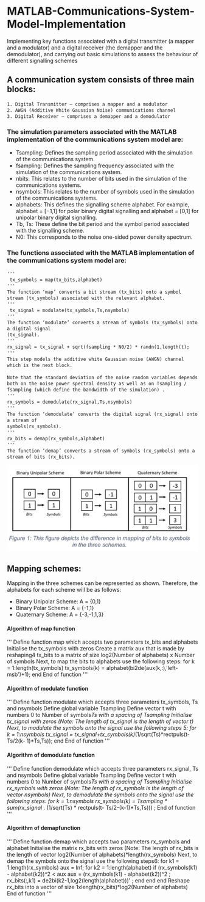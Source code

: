 # MATLAB-Communications-System-Model-Implementation
 Implementing key functions associated with a digital transmitter (a mapper and a modulator) and a digital receiver (the demapper and the demodulator), and carrying out basic simulations to assess the behaviour of different signalling schemes

## A communication system consists of three main blocks:
    1. Digital Transmitter – comprises a mapper and a modulator
    2. AWGN (Additive White Gaussian Noise) communications channel
    3. Digital Receiver – comprises a demapper and a demodulator

### The simulation parameters associated with the MATLAB implementation of the communications system model are:

* Tsampling: Defines the sampling period associated with the simulation of the communications system.
* fsampling: Defines the sampling frequency associated with the simulation of the communications system.
* nbits: This relates to the number of bits used in the simulation of the communications systems.
* nsymbols: This relates to the number of symbols used in the simulation of the communications systems.
* alphabets: This defines the signalling scheme alphabet. For example, alphabet = [−1,1] for polar binary digital signalling and alphabet = [0,1] for unipolar binary digital signalling.
* Tb, Ts: These define the bit period and the symbol period associated with the signalling scheme.
* N0: This corresponds to the noise one-sided power density spectrum.

### The functions associated with the MATLAB implementation of the communications system model are:
    '''
     tx_symbols = map(tx_bits,alphabet)
    '''
    The function ‘map’ converts a bit stream (tx_bits) onto a symbol stream (tx_symbols) associated with the relevant alphabet.
    '''
     tx_signal = modulate(tx_symbols,Ts,nsymbols)
    '''
    The function ‘modulate’ converts a stream of symbols (tx_symbols) onto a digital signal
    (tx_signal).
    '''
    rx_signal = tx_signal + sqrt(fsampling * N0/2) * randn(1,length(t);
    '''
    This step models the additive white Gaussian noise (AWGN) channel which is the next block.
    
    Note that the standard deviation of the noise random variables depends both on the noise power spectral density as well as on Tsampling / fsampling (which define the bandwidth of the simulation) .
    '''
    rx_symbols = demodulate(rx_signal,Ts,nsymbols)
    '''
    The function ‘demodulate’ converts the digital signal (rx_signal) onto a stream of
    symbols(rx_symbols).
    '''
    rx_bits = demap(rx_symbols,alphabet)
    '''
    The function ‘demap’ converts a stream of symbols (rx_symbols) onto a stream of bits (rx_bits).

![Bit To Symbol Mapping](/Images/BitToSymbolMapping.png)

## Mapping schemes:
 Mapping in the three schemes can be represented as shown. Therefore, the alphabets for each scheme will be as follows:

* Binary Unipolar Scheme: A = {0,1}
* Binary Polar Scheme: A = {-1,1}
* Quaternary Scheme: A = {-3,-1,1,3}



#### Algorithm of map function
'''
Define function map which accepts two parameters tx_bits and alphabets
Initialise the tx_symbols with zeros
Create a matrix aux that is made by reshaping4 tx_bits to a matrix of size log2(Number of alphabets) x Number of symbols
Next, to map the bits to alphabets use the following steps: for k = 1:length(tx_symbols)
tx_symbols(k) = alphabet(bi2de(aux(k,:),'left-msb')+1); end
End of function
'''
#### Algorithm of modulate function
'''
Define function modulate which accepts three parameters tx_symbols, Ts and nsymbols
Define global variable Tsampling
Define vector t with numbers 0 to Number of symbols*Ts with a spacing of Tsampling
Initialise tx_signal with zeros
(Note: The length of tx_signal is the length of vector t)
Next, to modulate the symbols onto the signal use the following steps 5:
for k = 1:nsymbols
tx_signal = tx_signal+tx_symbols(k)*(1/sqrt(Ts)*rectpuls(t-Ts/2(k- 1)*Ts,Ts));
end
End of function
'''


#### Algorithm of demodulate function
'''
Define function demodulate which accepts three parameters rx_signal, Ts and nsymbols
Define global variable Tsampling
Define vector t with numbers 0 to Number of symbols*Ts with a spacing of Tsampling
Initialise rx_symbols with zeros
(Note: The length of rx_symbols is the length of vector nsymbols)
Next, to demodulate the symbols onto the signal use the following steps: 
for k = 1:nsymbols
rx_symbols(k) = Tsampling * sum(rx_signal .* (1/sqrt(Ts) * rectpuls(t- Ts/2-(k-1)*Ts,Ts))) ;
End of function
'''

#### Algorithm of demapfunction
'''
Define function demap which accepts two parameters rx_symbols and alphabet
Initialise the matrix rx_bits with zeros
(Note: The length of rx_bits is the length of vector log2(Number of alphabets)*length(rx_symbols)
Next, to demap the symbols onto the signal use the following steps6:
   for k1 = 1:length(rx_symbols)
     aux = Inf;
     for k2 = 1:length(alphabet)
if (rx_symbols(k1) - alphabet(k2))^2 < aux
aux = (rx_symbols(k1) - alphabet(k2))^2 ; rx_bits(:,k1) = de2bi(k2-1,log2(length(alphabet)))' ;
end end
end
Reshape rx_bits into a vector of size 1xlength(rx_bits)*log2(Number of alphabets)
End of function
'''
